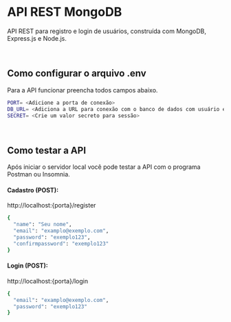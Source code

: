 # API REST MongoDB

API REST para registro e login de usuários, construída com MongoDB, Express.js e Node.js.

</br>

## Como configurar o arquivo .env

Para a API funcionar preencha todos campos abaixo.

```sh
PORT= <Adicione a porta de conexão>
DB_URL= <Adiciona a URL para conexão com o banco de dados com usuário e senha>
SECRET= <Crie um valor secreto para sessão>
```

</br>

## Como testar a API

Após iniciar o servidor local você pode testar a API com o programa Postman ou Insomnia.

#### Cadastro (POST):
http://localhost:{porta}/register

```sh
{
  "name": "Seu nome",
  "email": "examplo@exemplo.com",
  "password": "exemplo123",
  "confirmpassword": "exemplo123"
}
```

#### Login (POST):
http://localhost:{porta}/login

```sh
{
  "email": "examplo@exemplo.com",
  "password": "exemplo123"
}
```
